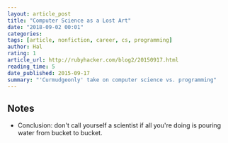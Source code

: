 ```yaml
---
layout: article_post
title: "Computer Science as a Lost Art"
date: "2018-09-02 00:01"
categories:
tags: [article, nonfiction, career, cs, programming]
author: Hal
rating: 1
article_url: http://rubyhacker.com/blog2/20150917.html
reading_time: 5
date_published: 2015-09-17
summary: "'Curmudgeonly' take on computer science vs. programming"
---
```


## Notes

* Conclusion: don't call yourself a scientist if all you're doing is pouring
  water from bucket to bucket.
